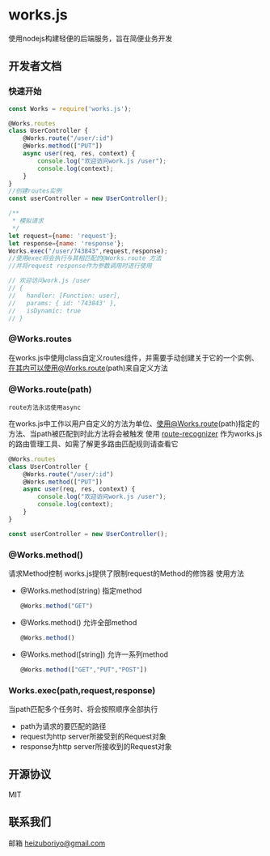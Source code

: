 # works.js

使用nodejs构建轻便的后端服务，旨在简便业务开发

## 开发者文档

### 快速开始

```js
const Works = require('works.js');

@Works.routes
class UserController {
    @Works.route("/user/:id")
    @Works.method(["PUT"])
    async user(req, res, context) {
        console.log("欢迎访问work.js /user");
        console.log(context);
    }
}
//创建routes实例
const userController = new UserController();

/**
 * 模拟请求
 */
let request={name: 'request'};
let response={name: 'response'};
Works.exec("/user/743843",request,response);
//使用exec将会执行与其相匹配的@Works.route 方法
//并将request response作为参数调用时进行使用

// 欢迎访问work.js /user
// {
//   handler: [Function: user],
//   params: { id: '743843' },
//   isDynamic: true
// }
```

### @Works.routes

在works.js中使用class自定义routes组件，并需要手动创建关于它的一个实例、在其内可以使用@Works.route(path)来自定义方法

### @Works.route(path)

`route方法永远使用async`

在works.js中工作以用户自定义的方法为单位、使用@Works.route(path)指定的方法、当path被匹配到时此方法将会被触发
使用 [route-recognizer](https://github.com/tildeio/route-recognizer) 作为works.js的路由管理工具、如需了解更多路由匹配规则请查看它

```js
@Works.routes
class UserController {
    @Works.route("/user/:id")
    @Works.method(["PUT"])
    async user(req, res, context) {
        console.log("欢迎访问work.js /user");
        console.log(context);
    }
}

const userController = new UserController();
```

### @Works.method()

请求Method控制
works.js提供了限制request的Method的修饰器
使用方法

* @Works.method(string) 指定method
    ```js
    @Works.method("GET")
    ```
* @Works.method() 允许全部method
    ```js
    @Works.method()
    ```
* @Works.method([string]) 允许一系列method
    ```js
    @Works.method(["GET","PUT","POST"])
    ```

### Works.exec(path,request,response)

当path匹配多个任务时、将会按照顺序全部执行

* path为请求的要匹配的路径
* request为http server所接受到的Request对象
* response为http server所接收到的Request对象

## 开源协议

MIT

## 联系我们

邮箱 heizuboriyo@gmail.com
